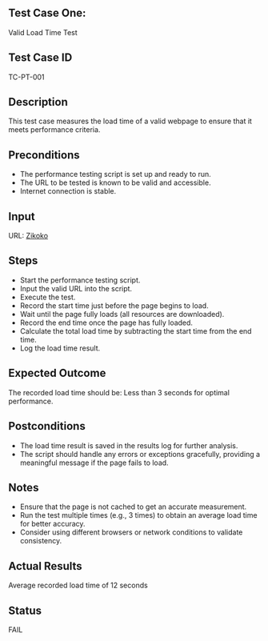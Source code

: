 ## Test Case One: 
Valid Load Time Test
## Test Case ID
TC-PT-001
## Description
This test case measures the load time of a valid webpage to ensure that it meets performance criteria.
## Preconditions
- The performance testing script is set up and ready to run.
- The URL to be tested is known to be valid and accessible.
- Internet connection is stable.
## Input
URL: [Zikoko](https://www.zikoko.com) 
## Steps
- Start the performance testing script.
- Input the valid URL into the script.
- Execute the test.
- Record the start time just before the page begins to load.
- Wait until the page fully loads (all resources are downloaded).
- Record the end time once the page has fully loaded.
- Calculate the total load time by subtracting the start time from the end time.
- Log the load time result.
## Expected Outcome
The recorded load time should be: Less than 3 seconds for optimal performance.
## Postconditions
- The load time result is saved in the results log for further analysis.
- The script should handle any errors or exceptions gracefully, providing a meaningful message if the page fails to load.
## Notes
- Ensure that the page is not cached to get an accurate measurement.
- Run the test multiple times (e.g., 3 times) to obtain an average load time for better accuracy.
- Consider using different browsers or network conditions to validate consistency.
## Actual Results
Average recorded load time of 12 seconds
## Status 
FAIL
